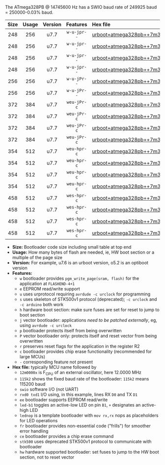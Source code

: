 The ATmega328PB @ 14745600 Hz has a SWIO baud rate of 249925 baud = 250000-0.03% baud.

|Size|Usage|Version|Features|Hex file|
|:-:|:-:|:-:|:-:|:--|
|248|256|u7.7|`w-u-jpr--`|[urboot+atmega328pb++7m3728x++125k0_swio_rxb4_txb3_led+b5.hex](https://raw.githubusercontent.com/stefanrueger/urboot.hex/main/mcus/atmega328pb/external_oscillator/fcpu++7m3728_Hz/br++125k0_bps/urboot+atmega328pb++7m3728x++125k0_swio_rxb4_txb3_led+b5.hex)|
|248|256|u7.7|`w-u-jpr--`|[urboot+atmega328pb++7m3728x++125k0_swio_rxb4_txb3_lednop.hex](https://raw.githubusercontent.com/stefanrueger/urboot.hex/main/mcus/atmega328pb/external_oscillator/fcpu++7m3728_Hz/br++125k0_bps/urboot+atmega328pb++7m3728x++125k0_swio_rxb4_txb3_lednop.hex)|
|248|256|u7.7|`w-u-jpr--`|[urboot+atmega328pb++7m3728x++125k0_swio_rxd0_txd1_led+b5.hex](https://raw.githubusercontent.com/stefanrueger/urboot.hex/main/mcus/atmega328pb/external_oscillator/fcpu++7m3728_Hz/br++125k0_bps/urboot+atmega328pb++7m3728x++125k0_swio_rxd0_txd1_led+b5.hex)|
|248|256|u7.7|`w-u-jpr--`|[urboot+atmega328pb++7m3728x++125k0_swio_rxd0_txd1_lednop.hex](https://raw.githubusercontent.com/stefanrueger/urboot.hex/main/mcus/atmega328pb/external_oscillator/fcpu++7m3728_Hz/br++125k0_bps/urboot+atmega328pb++7m3728x++125k0_swio_rxd0_txd1_lednop.hex)|
|256|256|u7.7|`w-u-jPr--`|[urboot+atmega328pb++7m3728x++125k0_swio_rxb4_txb3.hex](https://raw.githubusercontent.com/stefanrueger/urboot.hex/main/mcus/atmega328pb/external_oscillator/fcpu++7m3728_Hz/br++125k0_bps/urboot+atmega328pb++7m3728x++125k0_swio_rxb4_txb3.hex)|
|256|256|u7.7|`w-u-jPr--`|[urboot+atmega328pb++7m3728x++125k0_swio_rxd0_txd1.hex](https://raw.githubusercontent.com/stefanrueger/urboot.hex/main/mcus/atmega328pb/external_oscillator/fcpu++7m3728_Hz/br++125k0_bps/urboot+atmega328pb++7m3728x++125k0_swio_rxd0_txd1.hex)|
|372|384|u7.7|`weu-jPr-c`|[urboot+atmega328pb++7m3728x++125k0_swio_rxb4_txb3_ee_led+b5_fr_ce.hex](https://raw.githubusercontent.com/stefanrueger/urboot.hex/main/mcus/atmega328pb/external_oscillator/fcpu++7m3728_Hz/br++125k0_bps/urboot+atmega328pb++7m3728x++125k0_swio_rxb4_txb3_ee_led+b5_fr_ce.hex)|
|372|384|u7.7|`weu-jPr-c`|[urboot+atmega328pb++7m3728x++125k0_swio_rxb4_txb3_ee_lednop_fr_ce.hex](https://raw.githubusercontent.com/stefanrueger/urboot.hex/main/mcus/atmega328pb/external_oscillator/fcpu++7m3728_Hz/br++125k0_bps/urboot+atmega328pb++7m3728x++125k0_swio_rxb4_txb3_ee_lednop_fr_ce.hex)|
|372|384|u7.7|`weu-jPr-c`|[urboot+atmega328pb++7m3728x++125k0_swio_rxd0_txd1_ee_led+b5_fr_ce.hex](https://raw.githubusercontent.com/stefanrueger/urboot.hex/main/mcus/atmega328pb/external_oscillator/fcpu++7m3728_Hz/br++125k0_bps/urboot+atmega328pb++7m3728x++125k0_swio_rxd0_txd1_ee_led+b5_fr_ce.hex)|
|372|384|u7.7|`weu-jPr-c`|[urboot+atmega328pb++7m3728x++125k0_swio_rxd0_txd1_ee_lednop_fr_ce.hex](https://raw.githubusercontent.com/stefanrueger/urboot.hex/main/mcus/atmega328pb/external_oscillator/fcpu++7m3728_Hz/br++125k0_bps/urboot+atmega328pb++7m3728x++125k0_swio_rxd0_txd1_ee_lednop_fr_ce.hex)|
|354|512|u7.7|`weu-hpr-c`|[urboot+atmega328pb++7m3728x++125k0_swio_rxb4_txb3_ee_led+b5_fr_ce_hw.hex](https://raw.githubusercontent.com/stefanrueger/urboot.hex/main/mcus/atmega328pb/external_oscillator/fcpu++7m3728_Hz/br++125k0_bps/urboot+atmega328pb++7m3728x++125k0_swio_rxb4_txb3_ee_led+b5_fr_ce_hw.hex)|
|354|512|u7.7|`weu-hpr-c`|[urboot+atmega328pb++7m3728x++125k0_swio_rxb4_txb3_ee_lednop_fr_ce_hw.hex](https://raw.githubusercontent.com/stefanrueger/urboot.hex/main/mcus/atmega328pb/external_oscillator/fcpu++7m3728_Hz/br++125k0_bps/urboot+atmega328pb++7m3728x++125k0_swio_rxb4_txb3_ee_lednop_fr_ce_hw.hex)|
|354|512|u7.7|`weu-hpr-c`|[urboot+atmega328pb++7m3728x++125k0_swio_rxd0_txd1_ee_led+b5_fr_ce_hw.hex](https://raw.githubusercontent.com/stefanrueger/urboot.hex/main/mcus/atmega328pb/external_oscillator/fcpu++7m3728_Hz/br++125k0_bps/urboot+atmega328pb++7m3728x++125k0_swio_rxd0_txd1_ee_led+b5_fr_ce_hw.hex)|
|354|512|u7.7|`weu-hpr-c`|[urboot+atmega328pb++7m3728x++125k0_swio_rxd0_txd1_ee_lednop_fr_ce_hw.hex](https://raw.githubusercontent.com/stefanrueger/urboot.hex/main/mcus/atmega328pb/external_oscillator/fcpu++7m3728_Hz/br++125k0_bps/urboot+atmega328pb++7m3728x++125k0_swio_rxd0_txd1_ee_lednop_fr_ce_hw.hex)|
|458|512|u7.7|`wes-hpr-c`|[urboot+atmega328pb++7m3728x++125k0_swio_rxb4_txb3_ee_led+b5_fr_ce_stk500_hw.hex](https://raw.githubusercontent.com/stefanrueger/urboot.hex/main/mcus/atmega328pb/external_oscillator/fcpu++7m3728_Hz/br++125k0_bps/urboot+atmega328pb++7m3728x++125k0_swio_rxb4_txb3_ee_led+b5_fr_ce_stk500_hw.hex)|
|458|512|u7.7|`wes-hpr-c`|[urboot+atmega328pb++7m3728x++125k0_swio_rxb4_txb3_ee_lednop_fr_ce_stk500_hw.hex](https://raw.githubusercontent.com/stefanrueger/urboot.hex/main/mcus/atmega328pb/external_oscillator/fcpu++7m3728_Hz/br++125k0_bps/urboot+atmega328pb++7m3728x++125k0_swio_rxb4_txb3_ee_lednop_fr_ce_stk500_hw.hex)|
|458|512|u7.7|`wes-hpr-c`|[urboot+atmega328pb++7m3728x++125k0_swio_rxd0_txd1_ee_led+b5_fr_ce_stk500_hw.hex](https://raw.githubusercontent.com/stefanrueger/urboot.hex/main/mcus/atmega328pb/external_oscillator/fcpu++7m3728_Hz/br++125k0_bps/urboot+atmega328pb++7m3728x++125k0_swio_rxd0_txd1_ee_led+b5_fr_ce_stk500_hw.hex)|
|458|512|u7.7|`wes-hpr-c`|[urboot+atmega328pb++7m3728x++125k0_swio_rxd0_txd1_ee_lednop_fr_ce_stk500_hw.hex](https://raw.githubusercontent.com/stefanrueger/urboot.hex/main/mcus/atmega328pb/external_oscillator/fcpu++7m3728_Hz/br++125k0_bps/urboot+atmega328pb++7m3728x++125k0_swio_rxd0_txd1_ee_lednop_fr_ce_stk500_hw.hex)|

- **Size:** Bootloader code size including small table at top end
- **Usage:** How many bytes of flash are needed, ie, HW boot section or a multiple of the page size
- **Version:** For example, u7.6 is an urboot version, o5.2 is an optiboot version
- **Features:**
  + `w` bootloader provides `pgm_write_page(sram, flash)` for the application at `FLASHEND-4+1`
  + `e` EEPROM read/write support
  + `u` uses urprotocol requiring `avrdude -c urclock` for programming
  + `s` uses skeleton of STK500v1 protocol (deprecated); `-c urclock` and `-c arduino` both work
  + `h` hardware boot section: make sure fuses are set for reset to jump to boot section
  + `j` vector bootloader: applications *need to be patched externally*, eg, using `avrdude -c urclock`
  + `p` bootloader protects itself from being overwritten
  + `P` vector bootloader only: protects itself and reset vector from being overwritten
  + `r` preserves reset flags for the application in the register R2
  + `c` bootloader provides chip erase functionality (recommended for large MCUs)
  + `-` corresponding feature not present
- **Hex file:** typically MCU name followed by
  + `12m0000x` is F<sub>CPU</sub> of an external oscillator, here 12.0000 MHz
  + `115k2` shows the fixed baud rate of the bootloader: `115k2` means 115200 baud
  + `swio` software I/O (not UART)
  + `rxd0 txd1` I/O using, in this example, lines RX `D0` and TX `D1`
  + `ee` bootloader supports EEPROM read/write
  + `led-b1` toggles an active-low LED on pin `B1`, `+` designates an active-high LED
  + `lednop` is a template bootloader with `mov rx,rx` nops as placeholders for LED operations
  + `fr` bootloader provides non-essential code ("frills") for smoother error handling
  + `ce` bootloader provides a chip erase command
  + `stk500` uses deprecated STK500v1 protocol to communicate with bootloader
  + `hw` hardware supported bootloader: set fuses to jump to the HW boot section, not to reset vector
